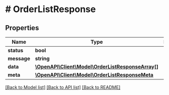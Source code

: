 # # OrderListResponse

## Properties

Name | Type | Description | Notes
------------ | ------------- | ------------- | -------------
**status** | **bool** |  |
**message** | **string** |  |
**data** | [**\OpenAPI\Client\Model\OrderListResponseArray[]**](OrderListResponseArray.md) |  |
**meta** | [**\OpenAPI\Client\Model\OrderListResponseMeta**](OrderListResponseMeta.md) |  |

[[Back to Model list]](../../README.md#models) [[Back to API list]](../../README.md#endpoints) [[Back to README]](../../README.md)
